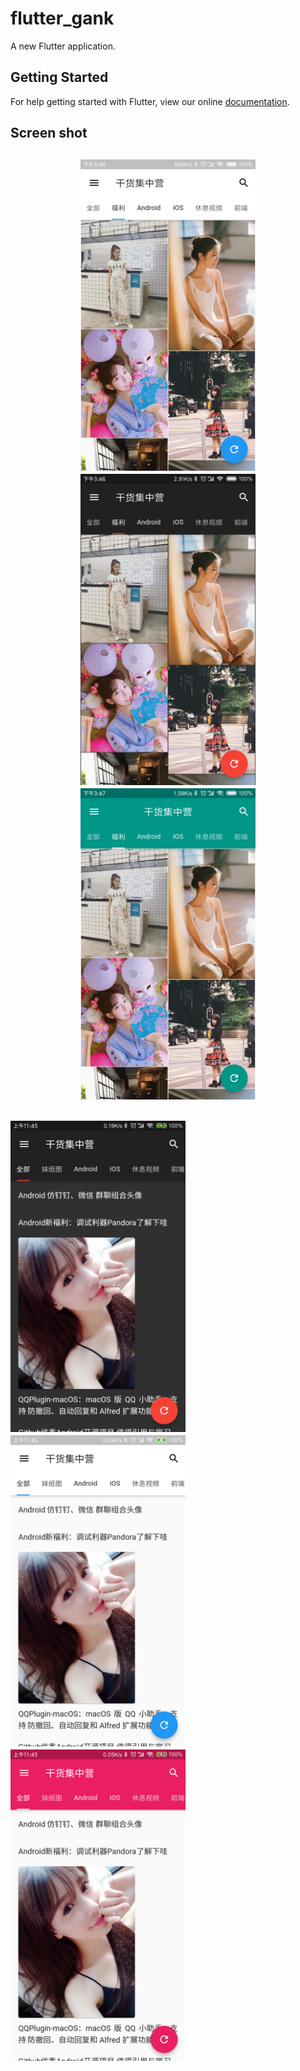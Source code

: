 # flutter_gank

A new Flutter application.

## Getting Started

For help getting started with Flutter, view our online
[documentation](https://flutter.io/).

## Screen shot
<h2 align="center">
<img src="/art/flutter_gank_1.png" width="280" height="498" alt="flutter_gank_1"/>
<img src="/art/flutter_gank_2.png" width="280" height="498" alt="flutter_gank_2"/>
<img src="/art/flutter_gank_3.png" width="280" height="498" alt="flutter_gank_3"/><br/>
</h2>
<h2 align"center">
<img src="/art/flutter_gank_4.png" width="280" height="498" alt="flutter_gank_4"/>
<img src="/art/flutter_gank_5.png" width="280" height="498" alt="flutter_gank_5"/>
<img src="/art/flutter_gank_6.png" width="280" height="498" alt="flutter_gank_6"/><br/>
</h2>
